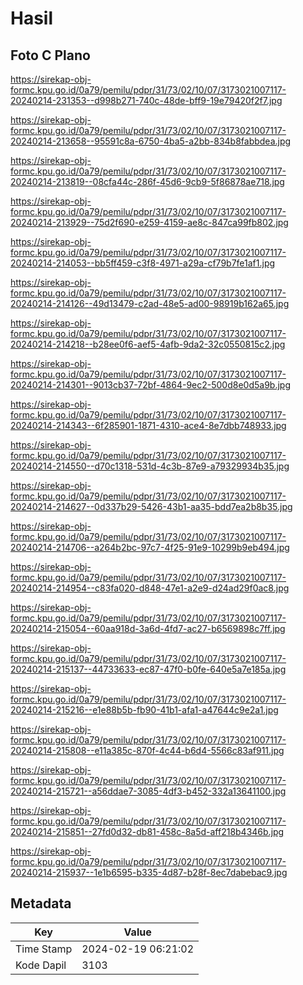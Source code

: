 # Hasil

## Foto C Plano

https://sirekap-obj-formc.kpu.go.id/0a79/pemilu/pdpr/31/73/02/10/07/3173021007117-20240214-231353--d998b271-740c-48de-bff9-19e79420f2f7.jpg

https://sirekap-obj-formc.kpu.go.id/0a79/pemilu/pdpr/31/73/02/10/07/3173021007117-20240214-213658--95591c8a-6750-4ba5-a2bb-834b8fabbdea.jpg

https://sirekap-obj-formc.kpu.go.id/0a79/pemilu/pdpr/31/73/02/10/07/3173021007117-20240214-213819--08cfa44c-286f-45d6-9cb9-5f86878ae718.jpg

https://sirekap-obj-formc.kpu.go.id/0a79/pemilu/pdpr/31/73/02/10/07/3173021007117-20240214-213929--75d2f690-e259-4159-ae8c-847ca99fb802.jpg

https://sirekap-obj-formc.kpu.go.id/0a79/pemilu/pdpr/31/73/02/10/07/3173021007117-20240214-214053--bb5ff459-c3f8-4971-a29a-cf79b7fe1af1.jpg

https://sirekap-obj-formc.kpu.go.id/0a79/pemilu/pdpr/31/73/02/10/07/3173021007117-20240214-214126--49d13479-c2ad-48e5-ad00-98919b162a65.jpg

https://sirekap-obj-formc.kpu.go.id/0a79/pemilu/pdpr/31/73/02/10/07/3173021007117-20240214-214218--b28ee0f6-aef5-4afb-9da2-32c0550815c2.jpg

https://sirekap-obj-formc.kpu.go.id/0a79/pemilu/pdpr/31/73/02/10/07/3173021007117-20240214-214301--9013cb37-72bf-4864-9ec2-500d8e0d5a9b.jpg

https://sirekap-obj-formc.kpu.go.id/0a79/pemilu/pdpr/31/73/02/10/07/3173021007117-20240214-214343--6f285901-1871-4310-ace4-8e7dbb748933.jpg

https://sirekap-obj-formc.kpu.go.id/0a79/pemilu/pdpr/31/73/02/10/07/3173021007117-20240214-214550--d70c1318-531d-4c3b-87e9-a79329934b35.jpg

https://sirekap-obj-formc.kpu.go.id/0a79/pemilu/pdpr/31/73/02/10/07/3173021007117-20240214-214627--0d337b29-5426-43b1-aa35-bdd7ea2b8b35.jpg

https://sirekap-obj-formc.kpu.go.id/0a79/pemilu/pdpr/31/73/02/10/07/3173021007117-20240214-214706--a264b2bc-97c7-4f25-91e9-10299b9eb494.jpg

https://sirekap-obj-formc.kpu.go.id/0a79/pemilu/pdpr/31/73/02/10/07/3173021007117-20240214-214954--c83fa020-d848-47e1-a2e9-d24ad29f0ac8.jpg

https://sirekap-obj-formc.kpu.go.id/0a79/pemilu/pdpr/31/73/02/10/07/3173021007117-20240214-215054--60aa918d-3a6d-4fd7-ac27-b6569898c7ff.jpg

https://sirekap-obj-formc.kpu.go.id/0a79/pemilu/pdpr/31/73/02/10/07/3173021007117-20240214-215137--44733633-ec87-47f0-b0fe-640e5a7e185a.jpg

https://sirekap-obj-formc.kpu.go.id/0a79/pemilu/pdpr/31/73/02/10/07/3173021007117-20240214-215216--e1e88b5b-fb90-41b1-afa1-a47644c9e2a1.jpg

https://sirekap-obj-formc.kpu.go.id/0a79/pemilu/pdpr/31/73/02/10/07/3173021007117-20240214-215808--e11a385c-870f-4c44-b6d4-5566c83af911.jpg

https://sirekap-obj-formc.kpu.go.id/0a79/pemilu/pdpr/31/73/02/10/07/3173021007117-20240214-215721--a56ddae7-3085-4df3-b452-332a13641100.jpg

https://sirekap-obj-formc.kpu.go.id/0a79/pemilu/pdpr/31/73/02/10/07/3173021007117-20240214-215851--27fd0d32-db81-458c-8a5d-aff218b4346b.jpg

https://sirekap-obj-formc.kpu.go.id/0a79/pemilu/pdpr/31/73/02/10/07/3173021007117-20240214-215937--1e1b6595-b335-4d87-b28f-8ec7dabebac9.jpg


## Metadata

| Key        | Value               |
| ---------- | ------------------- |
| Time Stamp | 2024-02-19 06:21:02 |
| Kode Dapil | 3103                |



